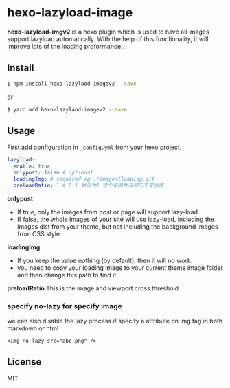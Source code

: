 # hexo-lazyload-image

**hexo-lazyload-imgv2** is a hexo plugin which is used to have all images support lazyload automatically. With the help of this functionality, it will improve lots of the loading proformance..

## Install

```bash
$ npm install hexo-lazylaod-imagev2 --save
```

or

```bash
$ yarn add hexo-lazylaod-imagev2 --save
```

## Usage

First add configuration in `_config.yml` from your hexo project.

```yaml
lazyload:
  enable: true
  onlypost: false # optional
  loadingImg: # required eg ./images/loading.gif
  preloadRatio: 1 # 0-1 默认为1 这个是图片与视口交叉阈值
```

**onlypost**

- If true, only the images from post or page will support lazy-load.
- If false, the whole images of your site will use lazy-load, including the images dist from your theme, but not including the background images from CSS style.

**loadingImg**

- If you keep the value nothing (by default), then it will no work.
- you need to copy your loading image to your current theme image folder and then change this path to find it.

**preloadRatio**
This is the image and viewport cross threshold

### specify **no-lazy** for specify image

we can also disable the lazy process if specify a attribute on img tag in both markdown or html

```
<img no-lazy src="abc.png" />
```

## License

MIT
